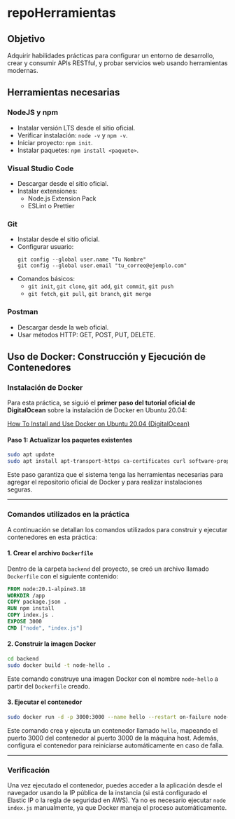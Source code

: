 # repoHerramientas
## Objetivo
Adquirir habilidades prácticas para configurar un entorno de desarrollo, crear y consumir APIs RESTful, y probar servicios web usando herramientas modernas.

## Herramientas necesarias

### NodeJS y npm
- Instalar versión LTS desde el sitio oficial.
- Verificar instalación: `node -v` y `npm -v`.
- Iniciar proyecto: `npm init`.
- Instalar paquetes: `npm install <paquete>`.

### Visual Studio Code
- Descargar desde el sitio oficial.
- Instalar extensiones:
  - Node.js Extension Pack
  - ESLint o Prettier

### Git
- Instalar desde el sitio oficial.
- Configurar usuario:
  ```
  git config --global user.name "Tu Nombre"
  git config --global user.email "tu_correo@ejemplo.com"
  ```
- Comandos básicos:
  - `git init`, `git clone`, `git add`, `git commit`, `git push`
  - `git fetch`, `git pull`, `git branch`, `git merge`

### Postman
- Descargar desde la web oficial.
- Usar métodos HTTP: GET, POST, PUT, DELETE.

## Uso de Docker: Construcción y Ejecución de Contenedores

### Instalación de Docker

Para esta práctica, se siguió el **primer paso del tutorial oficial de DigitalOcean** sobre la instalación de Docker en Ubuntu 20.04:

 [How To Install and Use Docker on Ubuntu 20.04 (DigitalOcean)](https://www.digitalocean.com/community/tutorials/how-to-install-and-use-docker-on-ubuntu-20-04)

#### Paso 1: Actualizar los paquetes existentes

```bash
sudo apt update
sudo apt install apt-transport-https ca-certificates curl software-properties-common
```

Este paso garantiza que el sistema tenga las herramientas necesarias para agregar el repositorio oficial de Docker y para realizar instalaciones seguras.

---

### Comandos utilizados en la práctica

A continuación se detallan los comandos utilizados para construir y ejecutar contenedores en esta práctica:

#### 1. Crear el archivo `Dockerfile`

Dentro de la carpeta `backend` del proyecto, se creó un archivo llamado `Dockerfile` con el siguiente contenido:

```Dockerfile
FROM node:20.1-alpine3.18
WORKDIR /app
COPY package.json .
RUN npm install
COPY index.js .
EXPOSE 3000
CMD ["node", "index.js"]
```

#### 2. Construir la imagen Docker

```bash
cd backend
sudo docker build -t node-hello .
```

Este comando construye una imagen Docker con el nombre `node-hello` a partir del `Dockerfile` creado.

#### 3. Ejecutar el contenedor

```bash
sudo docker run -d -p 3000:3000 --name hello --restart on-failure node-hello:latest
```

Este comando crea y ejecuta un contenedor llamado `hello`, mapeando el puerto 3000 del contenedor al puerto 3000 de la máquina host. Además, configura el contenedor para reiniciarse automáticamente en caso de falla.

---

### Verificación

Una vez ejecutado el contenedor, puedes acceder a la aplicación desde el navegador usando la IP pública de la instancia (si está configurado el Elastic IP o la regla de seguridad en AWS). Ya no es necesario ejecutar `node index.js` manualmente, ya que Docker maneja el proceso automáticamente.


